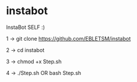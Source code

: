 # instabot
InstaBot SELF :)

1 -> git clone https://github.com/EBLETSM/instabot

2 -> cd instabot

3 -> chmod +x Step.sh

4 -> ./Step.sh OR bash Step.sh

